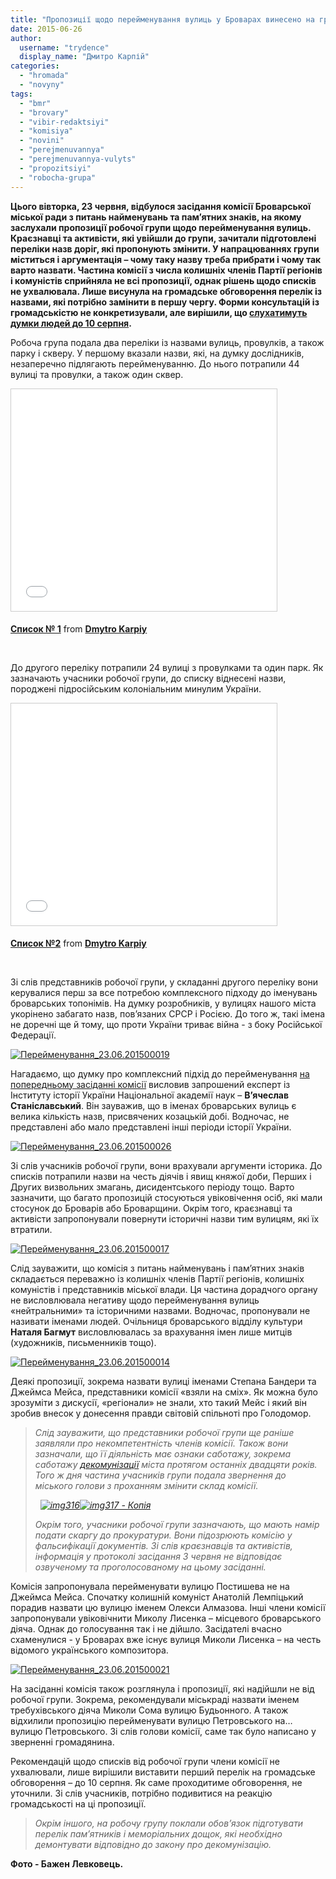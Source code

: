 ```yaml
---
title: "Пропозиції щодо перейменування вулиць у Броварах винесено на громадське обговорення"
date: 2015-06-26
author: 
  username: "trydence"
  display_name: "Дмитро Карпій"
categories: 
  - "hromada"
  - "novyny"
tags: 
  - "bmr"
  - "brovary"
  - "vibir-redaktsiyi"
  - "komisiya"
  - "novini"
  - "perejmenuvannya"
  - "perejmenuvannya-vulyts"
  - "propozitsiyi"
  - "robocha-grupa"
---
```


**Цього вівторка, 23 червня, відбулося засідання комісії Броварської міської ради з питань найменувань та пам’ятних знаків, на якому заслухали пропозиції робочої групи щодо перейменування вулиць. Краєзнавці та активісти, які увійшли до групи, зачитали підготовлені переліки назв доріг, які пропонують змінити. У напрацюваннях групи міститься і аргументація – чому таку назву треба прибрати і чому так варто назвати. Частина комісії з числа колишніх членів Партії регіонів і комуністів сприйняла не всі пропозиції, однак рішень щодо списків не ухвалювала. Лише висунула на громадське обговорення перелік із назвами, які потрібно замінити в першу чергу. Форми консультацій із громадськістю не конкретизували, але вирішили, що [слухатимуть думки людей до 10 серпня](http://brovary-rada.gov.ua/ogoloshennya-shchodo-nadannya-propozits%D1%96i-po-pereimenuvannyu-vulits-mbrovari).**

Робоча група подала два переліки із назвами вулиць, провулків, а також парку і скверу. У першому вказали назви, які, на думку дослідників, незаперечно підлягають перейменуванню. До нього потрапили 44 вулиці та провулки, а також один сквер.

<iframe style="border: 1px solid #CCC; border-width: 1px; margin-bottom: 5px; max-width: 100%;" src="//www.slideshare.net/slideshow/embed_code/key/BD8295j9y8X2br" width="425" height="355" frameborder="0" marginwidth="0" marginheight="0" scrolling="no" allowfullscreen="allowfullscreen"></iframe>

**[Список № 1](//www.slideshare.net/DmytroKarpiy/1-49874362 "Список № 1")** from **[Dmytro Karpiy](//www.slideshare.net/DmytroKarpiy)**

 

До другого переліку потрапили 24 вулиці з провулками та один парк. Як зазначають учасники робочої групи, до списку віднесені назви, породжені підросійським колоніальним минулим України.

<iframe style="border: 1px solid #CCC; border-width: 1px; margin-bottom: 5px; max-width: 100%;" src="//www.slideshare.net/slideshow/embed_code/key/Knt4zBVNSVbK9G" width="425" height="355" frameborder="0" marginwidth="0" marginheight="0" scrolling="no" allowfullscreen="allowfullscreen"></iframe>

**[Список №2](//www.slideshare.net/DmytroKarpiy/2-49874413 "Список №2")** from **[Dmytro Karpiy](//www.slideshare.net/DmytroKarpiy)**

 

Зі слів представників робочої групи, у складанні другого переліку вони керувалися перш за все потребою комплексного підходу до іменувань броварських топонімів. На думку розробників, у вулицях нашого міста укорінено забагато назв, пов’язаних СРСР і Росією. До того ж, такі імена не доречні ще й тому, що проти України триває війна - з боку Російської Федерації.

[![Перейменування_23.06.201500019](https://mpz.brovary.org/wp-content/uploads/2015/06/Perejmenuvannya_23.06.201500019.jpg)](https://mpz.brovary.org/wp-content/uploads/2015/06/Perejmenuvannya_23.06.201500019.jpg)

Нагадаємо, що думку про комплексний підхід до перейменування [на попередньому засіданні комісії](https://mpz.brovary.org/start-dekomunizatsiyi-u-brovarah-krayeznavtsi-ta-istoriki-gotuyut-propozitsiyi-shhodo-pereymenuvannya-vulits/) висловив запрошений експерт із Інституту історії України Національної академії наук – **В’ячеслав Станіславський**. Він зауважив, що в іменах броварських вулиць є велика кількість назв, присвячених козацькій добі. Водночас, не представлені або мало представлені інші періоди історії України.

[![Перейменування_23.06.201500026](https://mpz.brovary.org/wp-content/uploads/2015/06/Perejmenuvannya_23.06.201500026.jpg)](https://mpz.brovary.org/wp-content/uploads/2015/06/Perejmenuvannya_23.06.201500026.jpg)

Зі слів учасників робочої групи, вони врахували аргументи історика. До списків потрапили назви на честь діячів і явищ княжої доби, Перших і Других визвольних змагань, дисидентського періоду тощо. Варто зазначити, що багато пропозицій стосуються увіковічення осіб, які мали стосунок до Броварів або Броварщини. Окрім того, краєзнавці та активісти запропонували повернути історичні назви тим вулицям, які їх втратили.

[![Перейменування_23.06.201500017](https://mpz.brovary.org/wp-content/uploads/2015/06/Perejmenuvannya_23.06.201500017.jpg)](https://mpz.brovary.org/wp-content/uploads/2015/06/Perejmenuvannya_23.06.201500017.jpg)

Слід зауважити, що комісія з питань найменувань і пам’ятних знаків складається переважно із колишніх членів Партії регіонів, колишніх комуністів і представників міської влади. Ця частина дорадчого органу не висловлювала негативу щодо перейменування вулиць «нейтральними» та історичними назвами. Водночас, пропонували не називати іменами людей. Очільниця броварського відділу культури **Наталя Багмут** висловлювалась за врахування імен лише митців (художників, письменників тощо).

[![Перейменування_23.06.201500014](https://mpz.brovary.org/wp-content/uploads/2015/06/Perejmenuvannya_23.06.201500014.jpg)](https://mpz.brovary.org/wp-content/uploads/2015/06/Perejmenuvannya_23.06.201500014.jpg)

Деякі пропозиції, зокрема назвати вулиці іменами Степана Бандери та Джеймса Мейса, представники комісії «взяли на сміх». Як можна було зрозуміти з дискусії, «регіонали» не знали, хто такий Мейс і який він зробив внесок у донесення правди світовій спільноті про Голодомор.

> _Слід зауважити, що представники робочої групи ще раніше заявляли про некомпетентність членів комісії. Також вони зазначали, що її діяльність має ознаки саботажу, зокрема саботажу [декомунізації](https://mpz.brovary.org/skilki-koshtuvatime-brovartsyam-dekomunizatsiya-nazv-vulits-nashogo-mista/) міста протягом останніх двадцяти років. Того ж дня частина учасників групи подала звернення до міського голови з проханням змінити склад комісії._
> 
>   _[![img316](https://mpz.brovary.org/wp-content/uploads/2015/06/img316.jpg)](https://mpz.brovary.org/wp-content/uploads/2015/06/img316.jpg)[![img317 - Копія](https://mpz.brovary.org/wp-content/uploads/2015/06/img317-Kopiya.jpg)](https://mpz.brovary.org/wp-content/uploads/2015/06/img317-Kopiya.jpg)_
> 
> _Окрім того, учасники робочої групи зазначають, що мають намір подати скаргу до прокуратури. Вони підозрюють комісію у фальсифікації документів. Зі слів краєзнавців та активістів, інформація у протоколі засідання 3 червня не відповідає озвученому та проголосованому на цьому засіданні._

Комісія запропонувала перейменувати вулицю Постишева не на Джеймса Мейса. Спочатку колишній комуніст Анатолій Лемпіцький порадив назвати цю вулицю іменем Олекси Алмазова. Інші члени комісії запропонували увіковічнити Миколу Лисенка – місцевого броварського діяча. Однак до голосування так і не дійшло. Засідателі вчасно схаменулися - у Броварах вже існує вулиця Миколи Лисенка – на честь відомого українського композитора.

[![Перейменування_23.06.201500021](https://mpz.brovary.org/wp-content/uploads/2015/06/Perejmenuvannya_23.06.201500021.jpg)](https://mpz.brovary.org/wp-content/uploads/2015/06/Perejmenuvannya_23.06.201500021.jpg)

На засіданні комісія також розглянула і пропозиції, які надійшли не від робочої групи. Зокрема, рекомендували міськраді назвати іменем требухівського діяча Миколи Сома вулицю Будьонного. А також відхилили пропозицію перейменувати вулицю Петровського на… вулицю Петровського. Зі слів голови комісії, саме так було написано у зверненні громадянина.

Рекомендацій щодо списків від робочої групи члени комісії не ухвалювали, лише вирішили виставити перший перелік на громадське обговорення – до 10 серпня. Як саме проходитиме обговорення, не уточнили. Зі слів учасників, потрібно подивитися на реакцію громадськості на ці пропозиції.

> _Окрім іншого, на робочу групу поклали обов’язок підготувати перелік пам’ятників і меморіальних дощок, які необхідно демонтувати відповідно до закону про декомунізацію._

**Фото - Бажен Левковець.**
